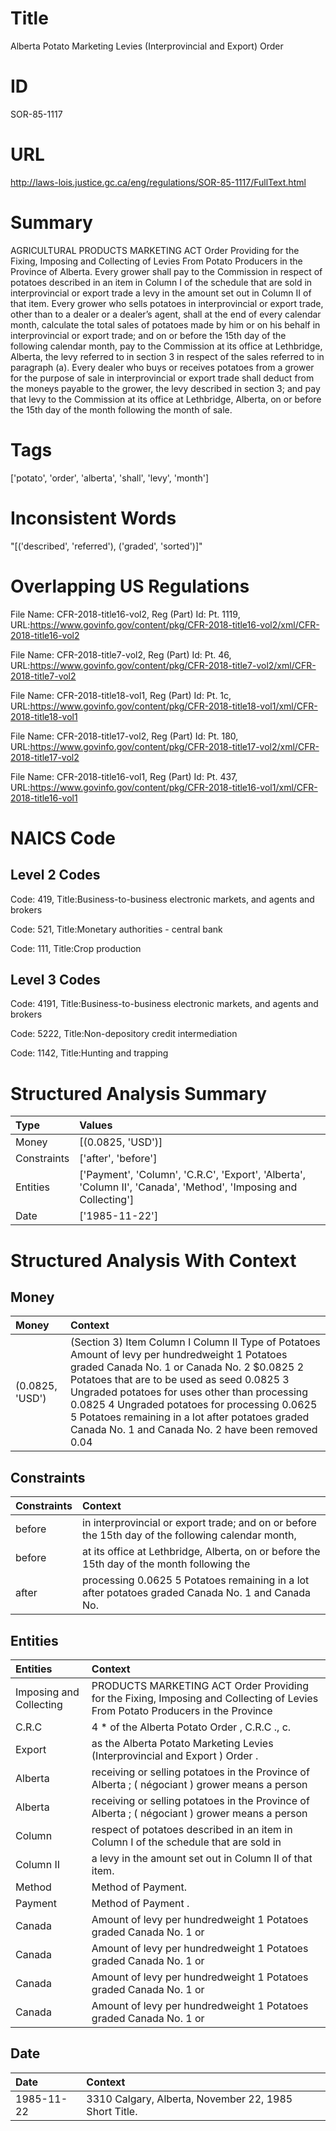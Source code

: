 # Title
Alberta Potato Marketing Levies (Interprovincial and Export) Order


# ID
SOR-85-1117

# URL
http://laws-lois.justice.gc.ca/eng/regulations/SOR-85-1117/FullText.html


# Summary
AGRICULTURAL PRODUCTS MARKETING ACT Order Providing for the Fixing, Imposing and Collecting of Levies From Potato Producers in the Province of Alberta.
Every grower shall pay to the Commission in respect of potatoes described in an item in Column I of the schedule that are sold in interprovincial or export trade a levy in the amount set out in Column II of that item.
Every grower who sells potatoes in interprovincial or export trade, other than to a dealer or a dealer’s agent, shall at the end of every calendar month, calculate the total sales of potatoes made by him or on his behalf in interprovincial or export trade; and on or before the 15th day of the following calendar month, pay to the Commission at its office at Lethbridge, Alberta, the levy referred to in section 3 in respect of the sales referred to in paragraph (a).
Every dealer who buys or receives potatoes from a grower for the purpose of sale in interprovincial or export trade shall deduct from the moneys payable to the grower, the levy described in section 3; and pay that levy to the Commission at its office at Lethbridge, Alberta, on or before the 15th day of the month following the month of sale.


# Tags
['potato', 'order', 'alberta', 'shall', 'levy', 'month']


# Inconsistent Words
"[('described', 'referred'), ('graded', 'sorted')]"


# Overlapping US Regulations
File Name: CFR-2018-title16-vol2, Reg (Part) Id: Pt. 1119, URL:https://www.govinfo.gov/content/pkg/CFR-2018-title16-vol2/xml/CFR-2018-title16-vol2

File Name: CFR-2018-title7-vol2, Reg (Part) Id: Pt. 46, URL:https://www.govinfo.gov/content/pkg/CFR-2018-title7-vol2/xml/CFR-2018-title7-vol2

File Name: CFR-2018-title18-vol1, Reg (Part) Id: Pt. 1c, URL:https://www.govinfo.gov/content/pkg/CFR-2018-title18-vol1/xml/CFR-2018-title18-vol1

File Name: CFR-2018-title17-vol2, Reg (Part) Id: Pt. 180, URL:https://www.govinfo.gov/content/pkg/CFR-2018-title17-vol2/xml/CFR-2018-title17-vol2

File Name: CFR-2018-title16-vol1, Reg (Part) Id: Pt. 437, URL:https://www.govinfo.gov/content/pkg/CFR-2018-title16-vol1/xml/CFR-2018-title16-vol1




# NAICS Code
## Level 2 Codes
Code: 419, Title:Business-to-business electronic markets, and agents and brokers

Code: 521, Title:Monetary authorities - central bank

Code: 111, Title:Crop production




## Level 3 Codes
Code: 4191, Title:Business-to-business electronic markets, and agents and brokers

Code: 5222, Title:Non-depository credit intermediation

Code: 1142, Title:Hunting and trapping







# Structured Analysis Summary
| Type        | Values                                                                                                          |
|:------------|:----------------------------------------------------------------------------------------------------------------|
| Money       | [(0.0825, 'USD')]                                                                                               |
| Constraints | ['after', 'before']                                                                                             |
| Entities    | ['Payment', 'Column', 'C.R.C', 'Export', 'Alberta', 'Column II', 'Canada', 'Method', 'Imposing and Collecting'] |
| Date        | ['1985-11-22']                                                                                                  |


# Structured Analysis With Context
 


## Money
| Money           | Context                                                                                                                                                                                                                                                                                                                                                                                                 |
|:----------------|:--------------------------------------------------------------------------------------------------------------------------------------------------------------------------------------------------------------------------------------------------------------------------------------------------------------------------------------------------------------------------------------------------------|
| (0.0825, 'USD') | (Section 3) Item Column I Column II Type of Potatoes Amount of levy per hundredweight 1 Potatoes graded Canada No. 1 or Canada No. 2 $0.0825 2 Potatoes that are to be used as seed 0.0825 3 Ungraded potatoes for uses other than processing 0.0825 4 Ungraded potatoes for processing 0.0625 5 Potatoes remaining in a lot after potatoes graded Canada No. 1 and Canada No. 2 have been removed 0.04 |


## Constraints
| Constraints   | Context                                                                                            |
|:--------------|:---------------------------------------------------------------------------------------------------|
| before        | in interprovincial or export trade; and on or before the 15th day of the following calendar month, |
| before        | at its office at Lethbridge, Alberta, on or before the 15th day of the month following the         |
| after         | processing 0.0625 5 Potatoes remaining in a lot after potatoes graded Canada No. 1 and Canada No.  |


## Entities
| Entities                | Context                                                                                                                        |
|:------------------------|:-------------------------------------------------------------------------------------------------------------------------------|
| Imposing and Collecting | PRODUCTS MARKETING ACT Order Providing for the Fixing, Imposing and Collecting of Levies From Potato Producers in the Province |
| C.R.C                   | 4 * of the Alberta Potato Order , C.R.C ., c.                                                                                  |
| Export                  | as the Alberta Potato Marketing Levies (Interprovincial and Export ) Order .                                                   |
| Alberta                 | receiving or selling potatoes in the Province of Alberta ; ( négociant ) grower means a person                                 |
| Alberta                 | receiving or selling potatoes in the Province of Alberta ; ( négociant ) grower means a person                                 |
| Column                  | respect of potatoes described in an item in Column I of the schedule that are sold in                                          |
| Column II               | a levy in the amount set out in Column II  of that item.                                                                       |
| Method                  | Method  of Payment.                                                                                                            |
| Payment                 | Method of  Payment .                                                                                                           |
| Canada                  | Amount of levy per hundredweight 1 Potatoes graded Canada  No. 1 or                                                            |
| Canada                  | Amount of levy per hundredweight 1 Potatoes graded Canada  No. 1 or                                                            |
| Canada                  | Amount of levy per hundredweight 1 Potatoes graded Canada  No. 1 or                                                            |
| Canada                  | Amount of levy per hundredweight 1 Potatoes graded Canada  No. 1 or                                                            |


## Date
| Date       | Context                                               |
|:-----------|:------------------------------------------------------|
| 1985-11-22 | 3310 Calgary, Alberta, November 22, 1985 Short Title. |


